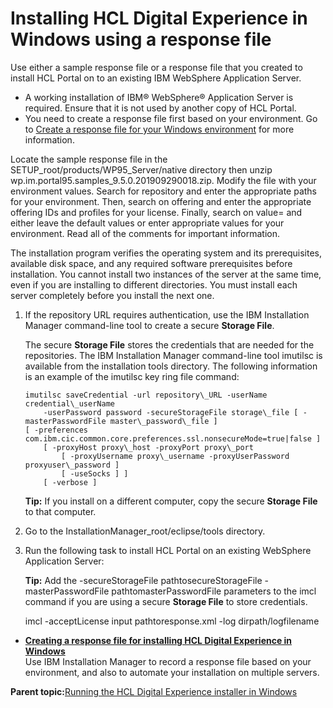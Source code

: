 # Installing HCL Digital Experience in Windows using a response file

Use either a sample response file or a response file that you created to install HCL Portal on to an existing IBM WebSphere Application Server.

-   A working installation of IBM® WebSphere® Application Server is required. Ensure that it is not used by another copy of HCL Portal.
-   You need to create a response file first based on your environment. Go to [Create a response file for your Windows environment](inst_response-windows.md) for more information.

Locate the sample response file in the SETUP\_root/products/WP95\_Server/native directory then unzip wp.im.portal95.samples\_9.5.0.201909290018.zip. Modify the file with your environment values. Search for repository and enter the appropriate paths for your environment. Then, search on offering and enter the appropriate offering IDs and profiles for your license. Finally, search on value= and either leave the default values or enter appropriate values for your environment. Read all of the comments for important information.

The installation program verifies the operating system and its prerequisites, available disk space, and any required software prerequisites before installation. You cannot install two instances of the server at the same time, even if you are installing to different directories. You must install each server completely before you install the next one.

1.  If the repository URL requires authentication, use the IBM Installation Manager command-line tool to create a secure **Storage File**.

    The secure **Storage File** stores the credentials that are needed for the repositories. The IBM Installation Manager command-line tool imutilsc is available from the installation tools directory. The following information is an example of the imutilsc key ring file command:

    ```
    imutilsc saveCredential -url repository\_URL -userName credential\_userName
    	-userPassword password -secureStorageFile storage\_file [ -masterPasswordFile master\_password\_file ]
    [ -preferences com.ibm.cic.common.core.preferences.ssl.nonsecureMode=true|false ]
    	[ -proxyHost proxy\_host -proxyPort proxy\_port
    		[ -proxyUsername proxy\_username -proxyUserPassword proxyuser\_password ]
    		[ -useSocks ] ]
    	[ -verbose ]
    ```

    **Tip:** If you install on a different computer, copy the secure **Storage File** to that computer.

2.  Go to the InstallationManager\_root/eclipse/tools directory.

3.  Run the following task to install HCL Portal on an existing WebSphere Application Server:

    **Tip:** Add the -secureStorageFile pathtosecureStorageFile -masterPasswordFile pathtomasterPasswordFile parameters to the imcl command if you are using a secure **Storage File** to store credentials.

    imcl -acceptLicense input pathtoresponse.xml -log dirpath/logfilename


-   **[Creating a response file for installing HCL Digital Experience in Windows](../install/inst_response-windows.md)**  
Use IBM Installation Manager to record a response file based on your environment, and also to automate your installation on multiple servers.

**Parent topic:**[Running the HCL Digital Experience installer in Windows](../install/inst_binaries-windows.md)

